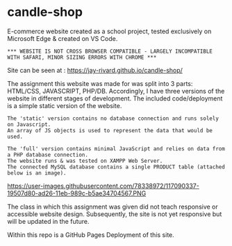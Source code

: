 # candle-shop

E-commerce website created as a school project, tested exclusively on Microsoft Edge & created on VS Code.

	*** WEBSITE IS NOT CROSS BROWSER COMPATIBLE - LARGELY INCOMPATIBLE WITH SAFARI, MINOR SIZING ERRORS WITH CHROME ***
	
Site can be seen at : https://jay-rivard.github.io/candle-shop/

The assignment this website was made for was split into 3 parts: HTML/CSS, JAVASCRIPT, PHP/DB. 
Accordingly, I have three versions of the website in different stages of development.
The included code/deployment is a simple static version of the website.

	The 'static' version contains no database connection and runs solely on Javascript.
	An array of JS objects is used to represent the data that would be used. 
	
	The 'full' version contains minimal JavaScript and relies on data from a PHP database connection.
	The website runs & was tested on XAMPP Web Server.
	The connected MySQL database contains a single PRODUCT table (attached below is an image).
		
https://user-images.githubusercontent.com/78338972/117090337-19507d80-ad26-11eb-989c-b5ae34704567.PNG
	
The class in which this assignment was given did not teach responsive or accessible website design. Subsequently, the site is not yet responsive but will be updated in the future.

Within this repo is a GitHub Pages Deployment of this site.
	
